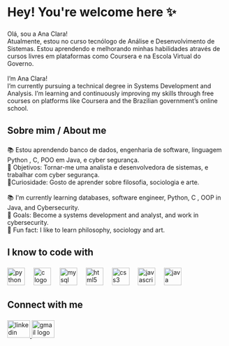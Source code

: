 <h1 align="left">Hey! You're welcome here ✨</h1>

###

<p align="left">Olá, sou a Ana Clara!<br>Atualmente, estou no curso tecnólogo de Análise e Desenvolvimento de Sistemas. Estou aprendendo e melhorando minhas habilidades através de cursos livres em plataformas como Coursera e na Escola Virtual do Governo.<br><br>I’m Ana Clara!<br>I’m currently pursuing a technical degree in Systems Development and Analysis. I’m learning and continuously improving my skills through free courses on platforms like Coursera and the Brazilian government’s online school.</p>

###

<h2 align="left">Sobre mim / About me</h2>

###

<p align="left">📚 Estou aprendendo banco de dados, engenharia de software, linguagem Python , C, POO em Java, e cyber segurança.<br>🎯 Objetivos: Tornar-me uma analista e desenvolvedora de sistemas, e trabalhar com cyber segurança.<br>🎨Curiosidade: Gosto de aprender sobre filosofia, sociologia e arte.<br><br>📚 I'm currently learning databases, software engineer, Python, C , OOP in Java, and Cybersecurity.<br>🎯 Goals: Become a systems development and analyst, and work in cybersecurity.<br>🎨 Fun fact: I like to learn philosophy, sociology and art.</p>

###

<h2 align="left">I know to code with</h2>

###

<div align="left">
  <img src="https://cdn.simpleicons.org/python/3776AB" height="40" alt="python logo"  />
  <img width="12" />
  <img src="https://cdn.jsdelivr.net/gh/devicons/devicon/icons/c/c-original.svg" height="40" alt="c logo"  />
  <img width="12" />
  <img src="https://cdn.jsdelivr.net/gh/devicons/devicon/icons/mysql/mysql-original.svg" height="40" alt="mysql logo"  />
  <img width="12" />
  <img src="https://cdn.jsdelivr.net/gh/devicons/devicon/icons/html5/html5-original.svg" height="40" alt="html5 logo"  />
  <img width="12" />
  <img src="https://skillicons.dev/icons?i=css" height="40" alt="css3 logo"  />
  <img width="12" />
  <img src="https://cdn.jsdelivr.net/gh/devicons/devicon/icons/javascript/javascript-original.svg" height="40" alt="javascript logo"  />
  <img width="12" />
  <img src="https://cdn.jsdelivr.net/gh/devicons/devicon/icons/java/java-original.svg" height="40" alt="java logo"  />
</div>

###

<h2 align="left">Connect with me</h2>

###

<div align="left">
  <a href="https://linkedin.com/in/anacllara" target="_blank">
    <img src="https://raw.githubusercontent.com/maurodesouza/profile-readme-generator/master/src/assets/icons/social/linkedin/default.svg" width="52" height="40" alt="linkedin logo"  />
  </a>
  <a href="anaclarafc09@gmail.com" target="_blank">
    <img src="https://raw.githubusercontent.com/maurodesouza/profile-readme-generator/master/src/assets/icons/social/gmail/default.svg" width="52" height="40" alt="gmail logo"  />
  </a>
</div>

###
